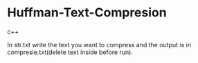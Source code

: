 # Huffman-Text-Compresion
c++

In str.txt write the text you want to compress and the output is in compresie.txt(delete text inside before run).
